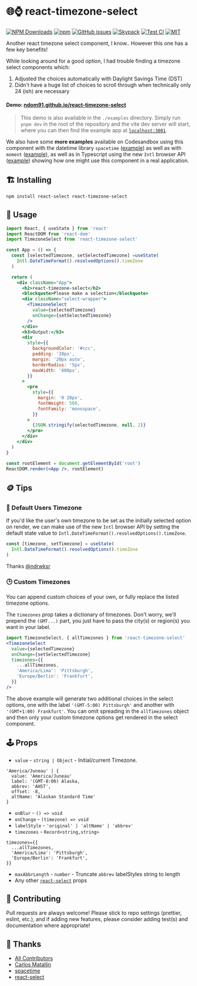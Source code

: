 # 🌐⌚ react-timezone-select

[![NPM Downloads](https://img.shields.io/npm/dm/react-timezone-select?style=flat-square)](https://www.npmjs.com/package/react-timezone-select)
[![npm](https://img.shields.io/npm/v/react-timezone-select?style=flat-square)](https://www.npmjs.com/package/react-timezone-select)
[![GitHub issues](https://img.shields.io/github/issues/ndom91/react-timezone-select?style=flat-square)](https://github.com/ndom91/react-timezone-select/issues)
[![Skypack](https://img.shields.io/badge/%3C%2F%3E-TypeScript-%230074c1.svg?style=flat-square)](https://skypack.dev/view/react-timezone-select)
[![Test CI](https://badgen.net/github/checks/ndom91/react-timezone-select/main?style=flat-square&label=tests)](https://github.com/ndom91/react-timezone-select/actions?query=workflow%3A%22Tests+CI%22)
[![MIT](https://badgen.net/badge/license/MIT/blue?style=flat-square)](https://github.com/ndom91/react-timezone-select/blob/main/LICENSE)

Another react timezone select component, I know.. However this one has a few key benefits!

While looking around for a good option, I had trouble finding a timezone select components which:

1. Adjusted the choices automatically with Daylight Savings Time (DST)
2. Didn't have a huge list of choices to scroll through when technically only 24 (ish) are necessary

#### Demo: [ndom91.github.io/react-timezone-select](https://ndom91.github.io/react-timezone-select/)

> This demo is also available in the `./examples` directory. Simply run `pnpm dev` in the root of the repository and the vite dev server will start, where you can then find the example app at [`localhost:3001`](http://localhost:3001).

We also have some **more examples** available on Codesandbox using this component with the datetime library `spacetime` ([example](https://codesandbox.io/s/react-timezone-select-usage-z37hf)) as well as with `moment` ([example](https://codesandbox.io/s/react-timezone-select-usage-moment-5n6vn)), as well as in Typescript using the new `Intl` browser API ([example](https://codesandbox.io/s/react-timezone-select-typescript-8lsv3?file=/src/App.tsx)) showing how one might use this component in a real application.

## 🏗️ Installing

```bash
npm install react-select react-timezone-select
```

## 🔭 Usage

```jsx
import React, { useState } from 'react'
import ReactDOM from 'react-dom'
import TimezoneSelect from 'react-timezone-select'

const App = () => {
  const [selectedTimezone, setSelectedTimezone] =useState(
    Intl.DateTimeFormat().resolvedOptions().timeZone
  )

  return (
    <div className="App">
      <h2>react-timezone-select</h2>
      <blockquote>Please make a selection</blockquote>
      <div className="select-wrapper">
        <TimezoneSelect
          value={selectedTimezone}
          onChange={setSelectedTimezone}
        />
      </div>
      <h3>Output:</h3>
      <div
        style={{
          backgroundColor: '#ccc',
          padding: '20px',
          margin: '20px auto',
          borderRadius: '5px',
          maxWidth: '600px',
        }}
      >
        <pre
          style={{
            margin: '0 20px',
            fontWeight: 500,
            fontFamily: 'monospace',
          }}
        >
          {JSON.stringify(selectedTimezone, null, 2)}
        </pre>
      </div>
    </div>
  )
}

const rootElement = document.getElementById('root')
ReactDOM.render(<App />, rootElement)
```

## 🪙 Tips

### 👤 Default Users Timezone

If you'd like the user's own timezone to be set as the initially selected option on render, we can make use of the new `Intl` browser API by setting the default state value to `Intl.DateTimeFormat().resolvedOptions().timeZone`.

```jsx
const [timezone, setTimezone] = useState(
  Intl.DateTimeFormat().resolvedOptions().timeZone
)
```

Thanks [@ndrwksr](https://github.com/ndom91/react-timezone-select/issues/25)

### 🕒 Custom Timezones

You can append custom choices of your own, or fully replace the listed timezone options.

The `timezones` prop takes a dictionary of timezones. Don't worry, we'll prepend the `(GMT...)` part, you just have to pass the city(s) or region(s) you want in your label.

```jsx
import TimezoneSelect, { allTimezones } from 'react-timezone-select'
<TimezoneSelect
  value={selectedTimezone}
  onChange={setSelectedTimezone}
  timezones={{
    ...allTimezones,
    'America/Lima': 'Pittsburgh',
    'Europe/Berlin': 'Frankfurt',
  }}
/>
```

The above example will generate two additional choices in the select options, one with the label `'(GMT-5:00) Pittsburgh'` and another with `'(GMT+1:00) Frankfurt'`. You can omit spreading in the `allTimezones` object and then only your custom timezone options get rendered in the select component.

## 🕹️ Props

- `value` - `string | Object` - Initial/current Timezone.
```
'America/Juneau' | {
  value: 'America/Juneau'
  label: '(GMT-8:00) Alaska,
  abbrev: 'AHST',
  offset: -8,
  altName: 'Alaskan Standard Time'
}
```
- `onBlur` - `() => void`
- `onChange` - `(timezone) => void`
- `labelStyle` - `'original' | 'altName' | 'abbrev'`
- `timezones` - `Record<string,string>`
```
timezones={{
  ...allTimezones,
  'America/Lima': 'Pittsburgh',
  'Europe/Berlin': 'Frankfurt',
}}
```

- `maxAbbrLength` - `number` - Truncate `abbrev` labelStyles string to length
- Any other [`react-select`](https://github.com/jedwatson/react-select#props) props

## 🚧 Contributing

Pull requests are always welcome! Please stick to repo settings (prettier, eslint, etc.), and if adding new features, please consider adding test(s) and documentation where appropriate!

## 🙏 Thanks

- [All Contributors](https://github.com/ndom91/react-timezone-select/graphs/contributors)
- [Carlos Matallin](https://github.com/matallo/)
- [spacetime](https://github.com/spencermountain/spacetime)
- [react-select](https://react-select.com)
